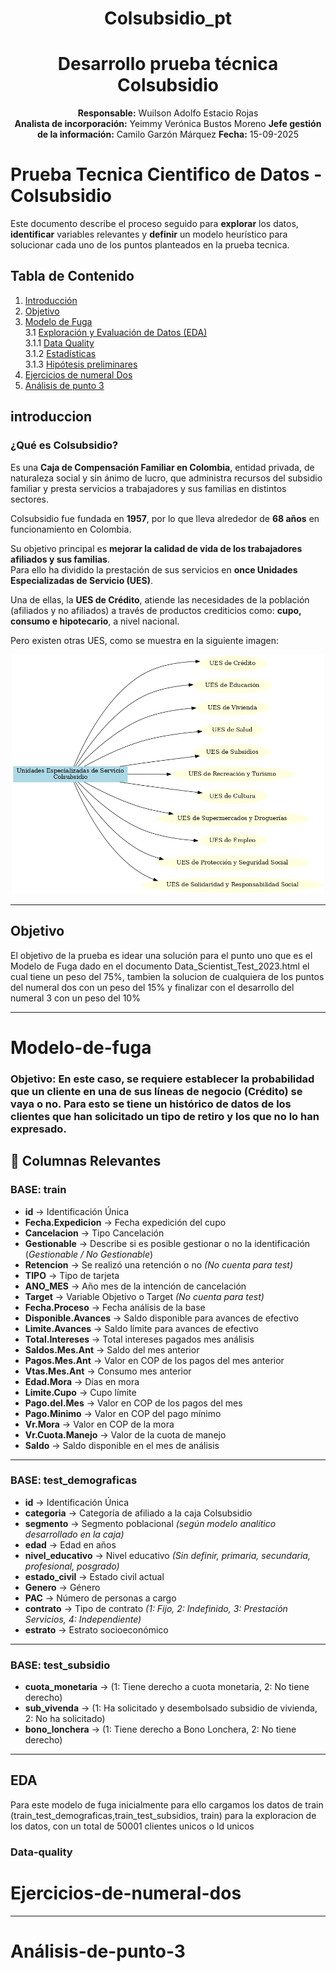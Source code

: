 <h1 align="center">Colsubsidio_pt</h1>

<div align="center">

# Desarrollo prueba técnica Colsubsidio

**Responsable:** Wuilson Adolfo Estacio Rojas  
**Analista de incorporación:** Yeimmy Verónica Bustos Moreno 
**Jefe gestión de la información:** Camilo Garzón Márquez 
**Fecha:** 15-09-2025  

</div>


# Prueba Tecnica Cientifico de Datos - Colsubsidio 

Este documento describe el proceso seguido para **explorar** los datos, **identificar** variables relevantes y **definir** un modelo heurístico para solucionar cada uno de los puntos planteados en la prueba tecnica.


## Tabla de Contenido
1. [Introducción](#introducción)  
2. [Objetivo](#objetivo)  
3. [Modelo de Fuga](#Modelo-de-fuga)  
   3.1 [Exploración y Evaluación de Datos (EDA)](#Eda)  
      3.1.1 [Data Quality](#Data-quality)  
      3.1.2 [Estadísticas](#Estadísticas)  
      3.1.3 [Hipótesis preliminares](#Hipótesis-preliminares)  
4. [Ejercicios de numeral Dos](#Ejercicios-de-numeral-dos)  
5. [Análisis de punto 3](#Análisis-de-punto-3)  



## introduccion

### ¿Qué es Colsubsidio?

Es una **Caja de Compensación Familiar en Colombia**, entidad privada, de naturaleza social y sin ánimo de lucro, que administra recursos del subsidio familiar y presta servicios a trabajadores y sus familias en distintos sectores.  

Colsubsidio fue fundada en **1957**, por lo que lleva alrededor de **68 años** en funcionamiento en Colombia.  

Su objetivo principal es **mejorar la calidad de vida de los trabajadores afiliados y sus familias**.  
Para ello ha dividido la prestación de sus servicios en **once Unidades Especializadas de Servicio (UES)**.  

Una de ellas, la **UES de Crédito**, atiende las necesidades de la población (afiliados y no afiliados) a través de productos crediticios como: **cupo, consumo e hipotecario**, a nivel nacional.  

Pero existen otras UES, como se muestra en la siguiente imagen:  

<p align="center">
  <img src="./Imagenes/UES_Colsubsidio.png" alt="UES Disponibles" title="UES Disponibles" width="500"/>
</p>

---

## Objetivo
El objetivo de la prueba es idear una solución para el punto uno que es el Modelo de Fuga dado en el documento Data_Scientist_Test_2023.html el cual tiene un  peso del 75%, tambien la solucion de cualquiera de los puntos del numeral dos con un peso del 15% y finalizar con el desarrollo del numeral 3 con un peso del 10%


---

# Modelo-de-fuga

### Objetivo: En este caso, se requiere establecer la probabilidad que un cliente en una de sus líneas de negocio (Crédito) se vaya o no. Para esto se tiene un histórico de datos de los clientes que han solicitado un tipo de retiro y los que no lo han expresado.

## 📑 Columnas Relevantes

### BASE: train

- **id** → Identificación Única  
- **Fecha.Expedicion** → Fecha expedición del cupo  
- **Cancelacion** → Tipo Cancelación  
- **Gestionable** → Describe si es posible gestionar o no la identificación (*Gestionable / No Gestionable*)  
- **Retencion** → Se realizó una retención o no *(No cuenta para test)*  
- **TIPO** → Tipo de tarjeta  
- **ANO_MES** → Año mes de la intención de cancelación  
- **Target** → Variable Objetivo o Target *(No cuenta para test)*  
- **Fecha.Proceso** → Fecha análisis de la base  
- **Disponible.Avances** → Saldo disponible para avances de efectivo  
- **Limite.Avances** → Saldo límite para avances de efectivo  
- **Total.Intereses** → Total intereses pagados mes análisis  
- **Saldos.Mes.Ant** → Saldo del mes anterior  
- **Pagos.Mes.Ant** → Valor en COP de los pagos del mes anterior  
- **Vtas.Mes.Ant** → Consumo mes anterior  
- **Edad.Mora** → Días en mora  
- **Limite.Cupo** → Cupo límite  
- **Pago.del.Mes** → Valor en COP de los pagos del mes  
- **Pago.Minimo** → Valor en COP del pago mínimo  
- **Vr.Mora** → Valor en COP de la mora  
- **Vr.Cuota.Manejo** → Valor de la cuota de manejo  
- **Saldo** → Saldo disponible en el mes de análisis  

---

### BASE: test_demograficas

- **id** → Identificación Única  
- **categoria** → Categoría de afiliado a la caja Colsubsidio  
- **segmento** → Segmento poblacional *(según modelo analítico desarrollado en la caja)*  
- **edad** → Edad en años  
- **nivel_educativo** → Nivel educativo *(Sin definir, primaria, secundaria, profesional, posgrado)*  
- **estado_civil** → Estado civil actual  
- **Genero** → Género  
- **PAC** → Número de personas a cargo  
- **contrato** → Tipo de contrato *(1: Fijo, 2: Indefinido, 3: Prestación Servicios, 4: Independiente)*  
- **estrato** → Estrato socioeconómico  

---

### BASE: test_subsidio

- **cuota_monetaria** → (1: Tiene derecho a cuota monetaria, 2: No tiene derecho)  
- **sub_vivenda** → (1: Ha solicitado y desembolsado subsidio de vivienda, 2: No ha solicitado)  
- **bono_lonchera** → (1: Tiene derecho a Bono Lonchera, 2: No tiene derecho)  
---


## EDA
Para este modelo de fuga inicialmente para ello cargamos los datos de train (train_test_demograficas,train_test_subsidios, train) para la exploracion de los datos, con un total de 50001 clientes unicos o Id unicos

### Data-quality


# Ejercicios-de-numeral-dos

---

# Análisis-de-punto-3
